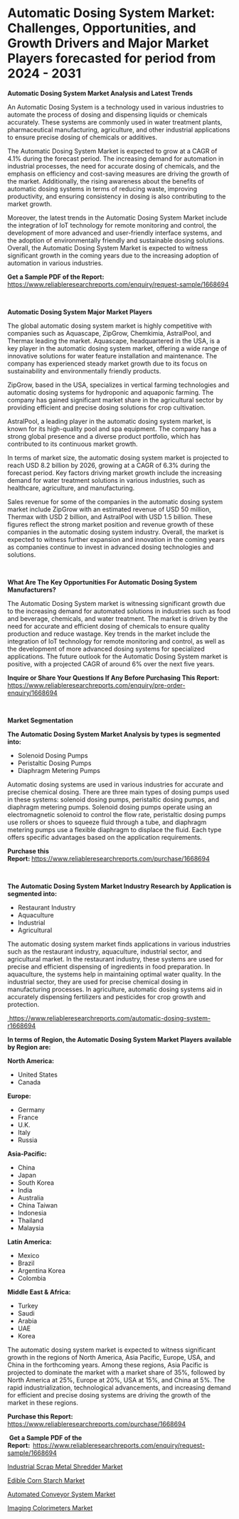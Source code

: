<p><h1>Automatic Dosing System Market: Challenges, Opportunities, and Growth Drivers and Major Market Players forecasted for period from 2024 - 2031</h1></p><p><strong>Automatic Dosing System Market Analysis and Latest Trends</strong></p>
<p><p>An Automatic Dosing System is a technology used in various industries to automate the process of dosing and dispensing liquids or chemicals accurately. These systems are commonly used in water treatment plants, pharmaceutical manufacturing, agriculture, and other industrial applications to ensure precise dosing of chemicals or additives.</p><p>The Automatic Dosing System Market is expected to grow at a CAGR of 4.1% during the forecast period. The increasing demand for automation in industrial processes, the need for accurate dosing of chemicals, and the emphasis on efficiency and cost-saving measures are driving the growth of the market. Additionally, the rising awareness about the benefits of automatic dosing systems in terms of reducing waste, improving productivity, and ensuring consistency in dosing is also contributing to the market growth.</p><p>Moreover, the latest trends in the Automatic Dosing System Market include the integration of IoT technology for remote monitoring and control, the development of more advanced and user-friendly interface systems, and the adoption of environmentally friendly and sustainable dosing solutions. Overall, the Automatic Dosing System Market is expected to witness significant growth in the coming years due to the increasing adoption of automation in various industries.</p></p>
<p><strong>Get a Sample PDF of the Report:&nbsp;</strong> <a href="https://www.reliableresearchreports.com/enquiry/request-sample/1668694">https://www.reliableresearchreports.com/enquiry/request-sample/1668694</a></p>
<p>&nbsp;</p>
<p><strong>Automatic Dosing System Major Market Players</strong></p>
<p><p>The global automatic dosing system market is highly competitive with companies such as Aquascape, ZipGrow, Chemkimia, AstralPool, and Thermax leading the market. Aquascape, headquartered in the USA, is a key player in the automatic dosing system market, offering a wide range of innovative solutions for water feature installation and maintenance. The company has experienced steady market growth due to its focus on sustainability and environmentally friendly products.</p><p>ZipGrow, based in the USA, specializes in vertical farming technologies and automatic dosing systems for hydroponic and aquaponic farming. The company has gained significant market share in the agricultural sector by providing efficient and precise dosing solutions for crop cultivation.</p><p>AstralPool, a leading player in the automatic dosing system market, is known for its high-quality pool and spa equipment. The company has a strong global presence and a diverse product portfolio, which has contributed to its continuous market growth.</p><p>In terms of market size, the automatic dosing system market is projected to reach USD 8.2 billion by 2026, growing at a CAGR of 6.3% during the forecast period. Key factors driving market growth include the increasing demand for water treatment solutions in various industries, such as healthcare, agriculture, and manufacturing.</p><p>Sales revenue for some of the companies in the automatic dosing system market include ZipGrow with an estimated revenue of USD 50 million, Thermax with USD 2 billion, and AstralPool with USD 1.5 billion. These figures reflect the strong market position and revenue growth of these companies in the automatic dosing system industry. Overall, the market is expected to witness further expansion and innovation in the coming years as companies continue to invest in advanced dosing technologies and solutions.</p></p>
<p>&nbsp;</p>
<p><strong>What Are The Key Opportunities For Automatic Dosing System Manufacturers?</strong></p>
<p><p>The Automatic Dosing System market is witnessing significant growth due to the increasing demand for automated solutions in industries such as food and beverage, chemicals, and water treatment. The market is driven by the need for accurate and efficient dosing of chemicals to ensure quality production and reduce wastage. Key trends in the market include the integration of IoT technology for remote monitoring and control, as well as the development of more advanced dosing systems for specialized applications. The future outlook for the Automatic Dosing System market is positive, with a projected CAGR of around 6% over the next five years.</p></p>
<p><strong>Inquire or Share Your Questions If Any Before Purchasing This Report:</strong> <a href="https://www.reliableresearchreports.com/enquiry/pre-order-enquiry/1668694">https://www.reliableresearchreports.com/enquiry/pre-order-enquiry/1668694</a></p>
<p>&nbsp;</p>
<p><strong>Market Segmentation</strong></p>
<p><strong>The Automatic Dosing System Market Analysis by types is segmented into:</strong></p>
<p><ul><li>Solenoid Dosing Pumps</li><li>Peristaltic Dosing Pumps</li><li>Diaphragm Metering Pumps</li></ul></p>
<p><p>Automatic dosing systems are used in various industries for accurate and precise chemical dosing. There are three main types of dosing pumps used in these systems: solenoid dosing pumps, peristaltic dosing pumps, and diaphragm metering pumps. Solenoid dosing pumps operate using an electromagnetic solenoid to control the flow rate, peristaltic dosing pumps use rollers or shoes to squeeze fluid through a tube, and diaphragm metering pumps use a flexible diaphragm to displace the fluid. Each type offers specific advantages based on the application requirements.</p></p>
<p><strong>Purchase this Report:&nbsp;</strong><a href="https://www.reliableresearchreports.com/purchase/1668694">https://www.reliableresearchreports.com/purchase/1668694</a></p>
<p>&nbsp;</p>
<p><strong>The Automatic Dosing System Market Industry Research by Application is segmented into:</strong></p>
<p><ul><li>Restaurant Industry</li><li>Aquaculture</li><li>Industrial</li><li>Agricultural</li></ul></p>
<p><p>The automatic dosing system market finds applications in various industries such as the restaurant industry, aquaculture, industrial sector, and agricultural market. In the restaurant industry, these systems are used for precise and efficient dispensing of ingredients in food preparation. In aquaculture, the systems help in maintaining optimal water quality. In the industrial sector, they are used for precise chemical dosing in manufacturing processes. In agriculture, automatic dosing systems aid in accurately dispensing fertilizers and pesticides for crop growth and protection.</p></p>
<p><a href="https://www.reliableresearchreports.com/automatic-dosing-system-r1668694">&nbsp;https://www.reliableresearchreports.com/automatic-dosing-system-r1668694</a></p>
<p><strong>In terms of Region, the Automatic Dosing System Market Players available by Region are:</strong></p>
<p>
    <p> <strong> North America: </strong>
        <ul>
            <li>United States</li>
            <li>Canada</li>
        </ul>
        </p> 
    <p> <strong> Europe: </strong>
        <ul>
            <li>Germany</li>
            <li>France</li>
            <li>U.K.</li>
            <li>Italy</li>
            <li>Russia</li>
        </ul>
        </p> 
    <p> <strong> Asia-Pacific: </strong>
        <ul>
            <li>China</li>
            <li>Japan</li>
            <li>South Korea</li>
            <li>India</li>
            <li>Australia</li>
            <li>China Taiwan</li>
            <li>Indonesia</li>
            <li>Thailand</li>
            <li>Malaysia</li>
        </ul>
        </p> 
    <p> <strong> Latin America: </strong>
        <ul>
            <li>Mexico</li>
            <li>Brazil</li>
            <li>Argentina Korea</li>
            <li>Colombia</li>
        </ul>
        </p> 
    <p> <strong> Middle East & Africa: </strong>
        <ul>
            <li>Turkey</li>
            <li>Saudi</li>
            <li>Arabia</li>
            <li>UAE</li>
            <li>Korea</li>
        </ul>
    </p>
    </p>
<p><p>The automatic dosing system market is expected to witness significant growth in the regions of North America, Asia Pacific, Europe, USA, and China in the forthcoming years. Among these regions, Asia Pacific is projected to dominate the market with a market share of 35%, followed by North America at 25%, Europe at 20%, USA at 15%, and China at 5%. The rapid industrialization, technological advancements, and increasing demand for efficient and precise dosing systems are driving the growth of the market in these regions.</p></p>
<p><strong>Purchase this Report: </strong><a href="https://www.reliableresearchreports.com/purchase/1668694">https://www.reliableresearchreports.com/purchase/1668694</a></p>
<p>&nbsp;<strong>Get a Sample PDF of the Report:&nbsp;&nbsp;</strong><a href="https://www.reliableresearchreports.com/enquiry/request-sample/1668694">https://www.reliableresearchreports.com/enquiry/request-sample/1668694</a></p>
<p><strong></strong></p>
<p><p><a href="https://github.com/changoleonlaverguenzanoexiste/Market-Research-Report-List-2/blob/main/industrial-scrap-metal-shredder-market.md">Industrial Scrap Metal Shredder Market</a></p><p><a href="https://www.linkedin.com/pulse/edible-corn-starch-market-size-share-amp-trends-analysis-report-ixsqe?trackingId=SrSyc1%2BtMii8s20w4LmU8A%3D%3D">Edible Corn Starch Market</a></p><p><a href="https://github.com/dimitrishawkinswaynenp91rgz/Market-Research-Report-List-2/blob/main/automated-conveyor-system-market.md">Automated Conveyor System Market</a></p><p><a href="https://www.linkedin.com/pulse/imaging-colorimeters-market-share-evolution-growth-trends-0v37e?trackingId=BKJO0OFoIdN9cIBzLHhvkw%3D%3D">Imaging Colorimeters Market</a></p></p>